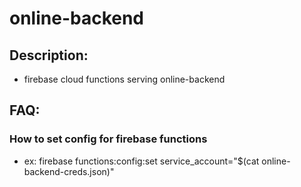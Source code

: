 # online-backend

## Description:
- firebase cloud functions serving online-backend

## FAQ:
### How to set config for firebase functions
- ex: firebase functions:config:set service_account="$(cat online-backend-creds.json)"
